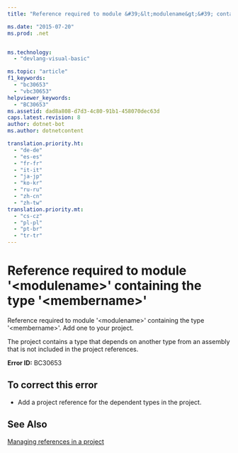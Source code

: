 ```yaml
---
title: "Reference required to module &#39;&lt;modulename&gt;&#39; containing the type &#39;&lt;membername&gt;&#39; | Microsoft Docs"

ms.date: "2015-07-20"
ms.prod: .net


ms.technology: 
  - "devlang-visual-basic"

ms.topic: "article"
f1_keywords: 
  - "bc30653"
  - "vbc30653"
helpviewer_keywords: 
  - "BC30653"
ms.assetid: dad8a808-d7d3-4c80-91b1-458070dec63d
caps.latest.revision: 8
author: dotnet-bot
ms.author: dotnetcontent

translation.priority.ht: 
  - "de-de"
  - "es-es"
  - "fr-fr"
  - "it-it"
  - "ja-jp"
  - "ko-kr"
  - "ru-ru"
  - "zh-cn"
  - "zh-tw"
translation.priority.mt: 
  - "cs-cz"
  - "pl-pl"
  - "pt-br"
  - "tr-tr"
---
```

# Reference required to module &#39;&lt;modulename&gt;&#39; containing the type &#39;&lt;membername&gt;&#39;
Reference required to module '\<modulename>' containing the type '\<membername>'. Add one to your project.  
  
 The project contains a type that depends on another type from an assembly that is not included in the project references.  
  
 **Error ID:** BC30653  
  
## To correct this error  
  
-   Add a project reference for the dependent types in the project.  
  
## See Also  
 [Managing references in a project](/visualstudio/ide/managing-references-in-a-project)